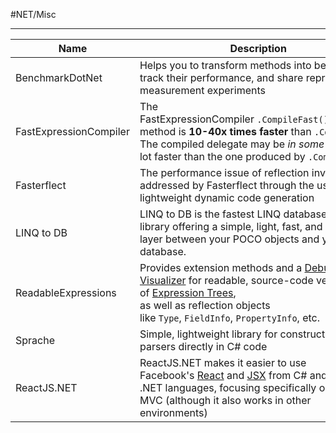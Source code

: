 #NET/Misc

---

Name|Description|Link
--|--|--
BenchmarkDotNet|Helps you to transform methods into benchmarks, track their performance, and share reproducible measurement experiments|https://github.com/dotnet/BenchmarkDotNet
FastExpressionCompiler|The FastExpressionCompiler `.CompileFast()` extension method is **10-40x times faster** than `.Compile()`<br>The compiled delegate may be _in some cases_ a lot faster than the one produced by `.Compile()`|https://github.com/dadhi/FastExpressionCompiler
Fasterflect|The performance issue of reflection invocation is addressed by Fasterflect through the use of lightweight dynamic code generation|https://github.com/buunguyen/fasterflect
LINQ to DB|LINQ to DB is the fastest LINQ database access library offering a simple, light, fast, and type-safe layer between your POCO objects and your database.|https://linq2db.github.io/index.html
ReadableExpressions|Provides extension methods and a [Debugger Visualizer](https://marketplace.visualstudio.com/items?itemName=vs-publisher-1232914.ReadableExpressionsVisualizers) for readable, source-code versions of [Expression Trees](https://docs.microsoft.com/en-us/dotnet/csharp/programming-guide/concepts/expression-trees),<br> as well as reflection objects like `Type`, `FieldInfo`, `PropertyInfo`, etc.|https://github.com/agileobjects/ReadableExpressions
Sprache|Simple, lightweight library for constructing parsers directly in C# code|https://github.com/sprache/Sprache
ReactJS.NET|ReactJS.NET makes it easier to use Facebook's [React](https://reactjs.org/) and [JSX](https://reactjs.org/docs/jsx-in-depth.html) from C# and other .NET languages, focusing specifically on ASP.NET MVC (although it also works in other environments)|https://reactjs.net/